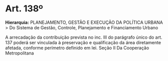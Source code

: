 # Art. 138º

**Hierarquia:** PLANEJAMENTO, GESTÃO E EXECUÇÃO DA POLÍTICA URBANA > Do Sistema de Gestão, Controle, Planejamento e Financiamento Urbano

A arrecadação da contribuição prevista no inc. III do parágrafo único do art.
137 poderá ser vinculada à preservação e qualificação da área diretamente afetada, conforme perímetro definido em lei.
Seção II
Da Cooperação Metropolitana






